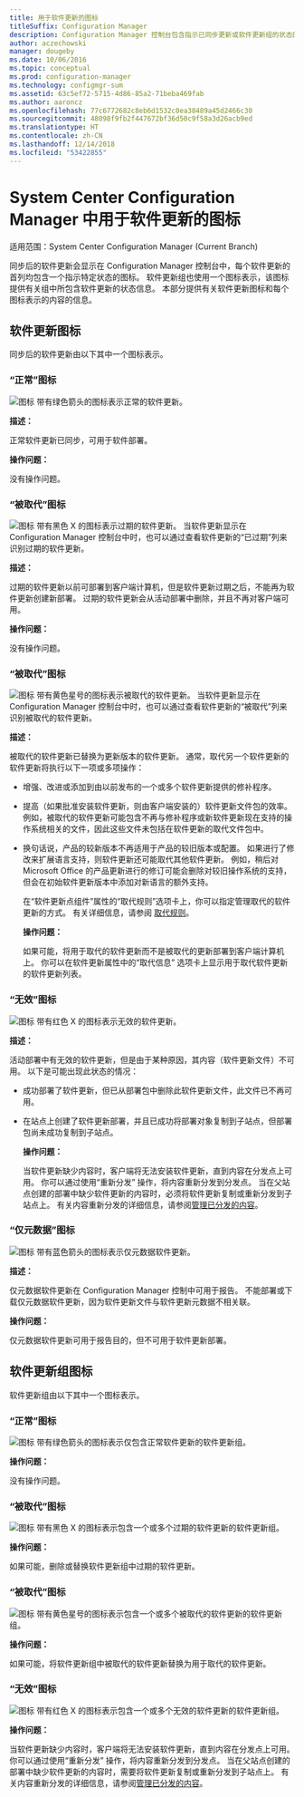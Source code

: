 ```yaml
---
title: 用于软件更新的图标
titleSuffix: Configuration Manager
description: Configuration Manager 控制台包含指示已同步更新或软件更新组的状态的图标。
author: aczechowski
manager: dougeby
ms.date: 10/06/2016
ms.topic: conceptual
ms.prod: configuration-manager
ms.technology: configmgr-sum
ms.assetid: 63c5ef72-5715-4d86-85a2-71beba469fab
ms.author: aaroncz
ms.openlocfilehash: 77c6772682c8eb6d1532c0ea38489a45d2466c30
ms.sourcegitcommit: 48098f9fb2f447672bf36d50c9f58a3d26acb9ed
ms.translationtype: HT
ms.contentlocale: zh-CN
ms.lasthandoff: 12/14/2018
ms.locfileid: "53422855"
---
```

# <a name="icons-used-for-software-updates-in-system-center-configuration-manager"></a>System Center Configuration Manager 中用于软件更新的图标

适用范围：System Center Configuration Manager (Current Branch)

同步后的软件更新会显示在 Configuration Manager 控制台中，每个软件更新的首列均包含一个指示特定状态的图标。 软件更新组也使用一个图标表示，该图标提供有关组中所包含软件更新的状态信息。 本部分提供有关软件更新图标和每个图标表示的内容的信息。  

## <a name="icons-for-software-updates"></a>软件更新图标  
 同步后的软件更新由以下其中一个图标表示。  

### <a name="normal-icon"></a>“正常”图标  
 ![图标](../media/Normal.jpg "“正常”图标") 带有绿色箭头的图标表示正常的软件更新。  

 **描述：**  

 正常软件更新已同步，可用于软件部署。  

 **操作问题：**  

 没有操作问题。  

### <a name="expired-icon"></a>“被取代”图标  
 ![图标](../media/Expired.jpg "“已过期”图标") 带有黑色 X 的图标表示过期的软件更新。 当软件更新显示在 Configuration Manager 控制台中时，也可以通过查看软件更新的“已过期”列来识别过期的软件更新。  

 **描述：**  

 过期的软件更新以前可部署到客户端计算机，但是软件更新过期之后，不能再为软件更新创建新部署。 过期的软件更新会从活动部署中删除，并且不再对客户端可用。  

 **操作问题：**  

 没有操作问题。

### <a name="superseded-icon"></a>“被取代”图标  
 ![图标](../media/Superseded.jpg "“被取代”图标") 带有黄色星号的图标表示被取代的软件更新。 当软件更新显示在 Configuration Manager 控制台中时，也可以通过查看软件更新的“被取代”列来识别被取代的软件更新。  

 **描述：**  

 被取代的软件更新已替换为更新版本的软件更新。 通常，取代另一个软件更新的软件更新将执行以下一项或多项操作：  

- 增强、改进或添加到由以前发布的一个或多个软件更新提供的修补程序。  

- 提高（如果批准安装软件更新，则由客户端安装的）软件更新文件包的效率。 例如，被取代的软件更新可能包含不再与修补程序或新软件更新现在支持的操作系统相关的文件，因此这些文件未包括在软件更新的取代文件包中。  

- 换句话说，产品的较新版本不再适用于产品的较旧版本或配置。 如果进行了修改来扩展语言支持，则软件更新还可能取代其他软件更新。 例如，稍后对 Microsoft Office 的产品更新进行的修订可能会删除对较旧操作系统的支持，但会在初始软件更新版本中添加对新语言的额外支持。  

  在“软件更新点组件”属性的“取代规则”选项卡上，你可以指定管理取代的软件更新的方式。 有关详细信息，请参阅 [取代规则](../plan-design/plan-for-software-updates.md#BKMK_SupersedenceRules)。  

  **操作问题：**  

  如果可能，将用于取代的软件更新而不是被取代的更新部署到客户端计算机上。 你可以在软件更新属性中的“取代信息”  选项卡上显示用于取代软件更新的软件更新列表。  

### <a name="invalid-icon"></a>“无效”图标  
 ![图标](../media/Invalid.jpg "“无效”图标") 带有红色 X 的图标表示无效的软件更新。  

 **描述：**  

 活动部署中有无效的软件更新，但是由于某种原因，其内容（软件更新文件）不可用。 以下是可能出现此状态的情况：  

- 成功部署了软件更新，但已从部署包中删除此软件更新文件，此文件已不再可用。  

- 在站点上创建了软件更新部署，并且已成功将部署对象复制到子站点，但部署包尚未成功复制到子站点。  

  **操作问题：**  

  当软件更新缺少内容时，客户端将无法安装软件更新，直到内容在分发点上可用。 你可以通过使用“重新分发”  操作，将内容重新分发到分发点。 当在父站点创建的部署中缺少软件更新的内容时，必须将软件更新复制或重新分发到子站点上。 有关内容重新分发的详细信息，请参阅[管理已分发的内容](../../core/servers/deploy/configure/deploy-and-manage-content.md#bkmk_manage)。  

### <a name="metadata-only-icon"></a>“仅元数据”图标
 ![图标](../media/MetadataOnly.png "“仅元数据”图标") 带有蓝色箭头的图标表示仅元数据软件更新。

 **描述：**  

 仅元数据软件更新在 Configuration Manager 控制中可用于报告。 不能部署或下载仅元数据软件更新，因为软件更新文件与软件更新元数据不相关联。  

 **操作问题：**  

 仅元数据软件更新可用于报告目的，但不可用于软件更新部署。  

## <a name="icons-for-software-update-groups"></a>软件更新组图标  
 软件更新组由以下其中一个图标表示。  

### <a name="normal-icon"></a>“正常”图标  
 ![图标](../media/Normal.jpg "“正常”图标") 带有绿色箭头的图标表示仅包含正常软件更新的软件更新组。  

 **操作问题：**  

 没有操作问题。  

### <a name="expired-icon"></a>“被取代”图标  
 ![图标](../media/Expired.jpg "“已过期”图标") 带有黑色 X 的图标表示包含一个或多个过期的软件更新的软件更新组。  

 **操作问题：**  

 如果可能，删除或替换软件更新组中过期的软件更新。  

### <a name="superseded-icon"></a>“被取代”图标  
 ![图标](../media/Superseded.jpg "“被取代”图标") 带有黄色星号的图标表示包含一个或多个被取代的软件更新的软件更新组。  

 **操作问题：**  

 如果可能，将软件更新组中被取代的软件更新替换为用于取代的软件更新。  

### <a name="invalid-icon"></a>“无效”图标  
 ![图标](../media/Invalid.jpg "“无效”图标") 带有红色 X 的图标表示包含一个或多个无效的软件更新的软件更新组。  

 **操作问题：**  

 当软件更新缺少内容时，客户端将无法安装软件更新，直到内容在分发点上可用。 你可以通过使用“重新分发”  操作，将内容重新分发到分发点。 当在父站点创建的部署中缺少软件更新的内容时，需要将软件更新复制或重新分发到子站点上。 有关内容重新分发的详细信息，请参阅[管理已分发的内容](../../core/servers/deploy/configure/deploy-and-manage-content.md#bkmk_manage)。  
